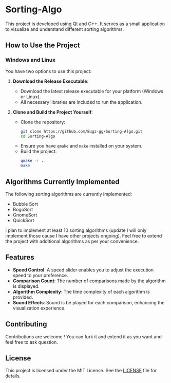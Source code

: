# Sorting-Algo

This project is developed using Qt and C++. It serves as a small application to visualize and understand different sorting algorithms.

## How to Use the Project

### Windows and Linux

You have two options to use this project:

1. **Download the Release Executable**:
   - Download the latest release executable for your platform (Windows or Linux).
   - All necessary libraries are included to run the application.

2. **Clone and Build the Project Yourself**:
   - Clone the repository:
     ```sh
     git clone https://github.com/Bugz-gg/Sorting-Algo.git
     cd Sorting-Algo
     ```
   - Ensure you have `qmake` and `make` installed on your system.
   - Build the project:
     ```sh
     qmake -r .
     make
     ```

## Algorithms Currently Implemented

The following sorting algorithms are currently implemented:

- Bubble Sort
- BogoSort
- GnomeSort
- QuickSort

I plan to implement at least 10 sorting algorithms (update I will only implement those cause I have other projects ongoing). Feel free to extend the project with additional algorithms as per your convenience.

## Features

- **Speed Control**: A speed slider enables you to adjust the execution speed to your preference.
- **Comparison Count**: The number of comparisons made by the algorithm is displayed.
- **Algorithm Complexity**: The time complexity of each algorithm is provided.
- **Sound Effects**: Sound is be played for each comparison, enhancing the visualization experience.

## Contributing
Contributions are welcome ! You can fork it and extend it as you want and feel free to ask question.

## License

This project is licensed under the MIT License. See the [LICENSE](LICENSE) file for details.
